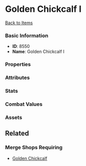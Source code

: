 # Golden Chickcalf I

<no description available>

[Back to Items](../items.md)

### Basic Information

- **ID**: 8550
- **Name**: Golden Chickcalf I

### Properties


### Attributes


### Stats


### Combat Values


### Assets


## Related

### Merge Shops Requiring

- [Golden Chickcalf](../merge-shops/129-golden-chickcalf.md)

